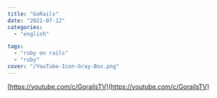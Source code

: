 ```yaml
---
title: "GoRails"
date: "2021-07-12"
categories:
  - "english"

tags:
  - "ruby on rails"
  - "ruby"
cover: "/YouTube-Icon-Gray-Box.png"
---
```


[https://youtube.com/c/GorailsTV](https://youtube.com/c/GorailsTV)
